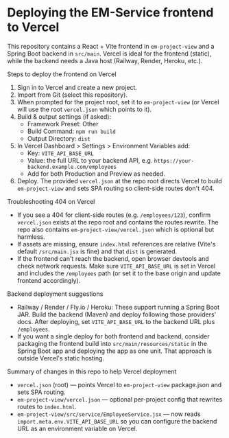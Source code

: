 # Deploying the EM-Service frontend to Vercel

This repository contains a React + Vite frontend in `em-project-view` and a Spring Boot backend in `src/main`. Vercel is ideal for the frontend (static), while the backend needs a Java host (Railway, Render, Heroku, etc.).

Steps to deploy the frontend on Vercel

1. Sign in to Vercel and create a new project.
2. Import from Git (select this repository).
3. When prompted for the project root, set it to `em-project-view` (or Vercel will use the root `vercel.json` which points to it).
4. Build & output settings (if asked):
   - Framework Preset: Other
   - Build Command: `npm run build`
   - Output Directory: `dist`
5. In Vercel Dashboard > Settings > Environment Variables add:
   - Key: `VITE_API_BASE_URL`
   - Value: the full URL to your backend API, e.g. `https://your-backend.example.com/employees`
   - Add for both Production and Preview as needed.
6. Deploy. The provided `vercel.json` at the repo root directs Vercel to build `em-project-view` and sets SPA routing so client-side routes don't 404.

Troubleshooting 404 on Vercel

- If you see a 404 for client-side routes (e.g. `/employees/123`), confirm `vercel.json` exists at the repo root and contains the routes rewrite. The repo also contains `em-project-view/vercel.json` which is optional but harmless.
- If assets are missing, ensure `index.html` references are relative (Vite's default `/src/main.jsx` is fine) and that `dist` is generated.
- If the frontend can't reach the backend, open browser devtools and check network requests. Make sure `VITE_API_BASE_URL` is set in Vercel and includes the `/employees` path (or set it to the base origin and update frontend accordingly).

Backend deployment suggestions

- Railway / Render / Fly.io / Heroku: These support running a Spring Boot JAR. Build the backend (Maven) and deploy following those providers' docs. After deploying, set `VITE_API_BASE_URL` to the backend URL plus `/employees`.
- If you want a single deploy for both frontend and backend, consider packaging the frontend build into `src/main/resources/static` in the Spring Boot app and deploying the app as one unit. That approach is outside Vercel's static hosting.

Summary of changes in this repo to help Vercel deployment

- `vercel.json` (root) — points Vercel to `em-project-view` package.json and sets SPA routing.
- `em-project-view/vercel.json` — optional per-project config that rewrites routes to `index.html`.
- `em-project-view/src/service/EmployeeService.jsx` — now reads `import.meta.env.VITE_API_BASE_URL` so you can configure the backend URL as an environment variable on Vercel.
